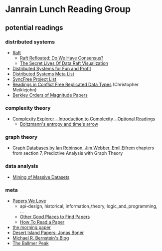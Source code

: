 # Janrain Lunch Reading Group

## potential readings

### distributed systems
- [Raft](http://ramcloud.stanford.edu/raft.pdf)
  - [Raft Refloated: Do We Have Consensus?](http://www.cl.cam.ac.uk/~ms705/pub/papers/2015-osr-raft.pdf)
  - [The Secret Lives Of Data Raft Visualization](http://thesecretlivesofdata.com/raft/)
- [Distributed Systems for Fun and Profit](http://book.mixu.net/distsys/)
- [Distributed Systems Meta List](https://gist.github.com/macintux/6227368/revisions)
- [SyncFree Project List](https://syncfree.lip6.fr/index.php/publications)
- [Readings in Conflict Free Replicated Data Types](http://christophermeiklejohn.com/crdt/2014/07/22/readings-in-crdts.html) (Christopher Meiklejohn)
- [Berkley Orders of Magnitude Papers](http://boom.cs.berkeley.edu/papers.html)

### complexity theory
- [Complexity Explorer - Introduction to Complexity - Optional Readings](http://www.complexityexplorer.org/online-courses/19-introduction-to-complexity-fall-2014/materials)
  - [Boltzmann's entropy and time's arrow](http://users.df.uba.ar/ariel/materias/FT3_2008_1C/papers_pdf/lebowitz_370.pdf)

### graph theory
- [Graph Databases by Ian Robinson, Jim Webber, Emil Eifrem](http://graphdatabases.com/) chapters from section 7, Predictive Analysis with Graph Theory

### data analysis
- [Mining of Massive Datasets](http://www.mmds.org/#ver21)

### meta
- [Papers We Love](https://github.com/papers-we-love/papers-we-love)
  - api-design, historical, information_theory, logic_and_programming, ...
  - [Other Good Places to Find Papers](https://github.com/papers-we-love/papers-we-love/blob/master/README.md#other-good-places-to-find-papers)
  - [How To Read a Paper](https://github.com/papers-we-love/papers-we-love/blob/master/README.md#how-to-read-a-paper)
- [the morning paper](http://blog.acolyer.org/)
- [Desert Island Papers: Jonas Bonér](http://blog.acolyer.org/2015/03/15/desert-island-papers-jonas-boner/)
- [Michael R. Bernstein's Blog](http://michaelrbernste.in/)
- [The Ballmer Peak](http://amix.dk/uploads/Coding_Drunk.jpg)
